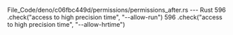 File_Code/deno/c06fbc449d/permissions/permissions_after.rs --- Rust
596       .check("access to high precision time", "--allow-run")                                                                                             596       .check("access to high precision time", "--allow-hrtime")

